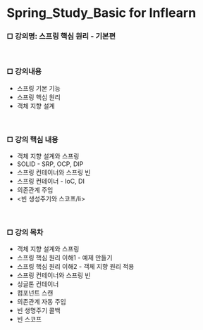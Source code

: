 # Spring_Study_Basic for Inflearn

<div>
  <h3>□ 강의명: 스프링 핵심 원리 - 기본편</h3>
  <br>
  <h3>□ 강의내용</h3>
  <ul>
    <li>스프링 기본 기능</li>
    <li>스프링 핵심 원리</li>
    <li>객체 지향 설계</li>
  </ul>
  <br>
  <h3>□ 강의 핵심 내용</h3>
  <ul>
    <li>객체 지향 설계와 스프링</li>
    <li>SOLID - SRP, OCP, DIP</li>
    <li>스프링 컨테이너와 스프링 빈</li>
    <li>스프링 컨테이너 - IoC, DI</li>
    <li>의존관계 주입</li>
    <li><빈 생성주기와 스코프/li>
  </ul>
  <br>
  <h3>□ 강의 목차</h3>
  <ul>
    <li>객체 지향 설계와 스프링</li>
    <li>스프링 핵심 원리 이해1 - 예제 만들기</li>
    <li>스프링 핵심 원리 이해2 - 객체 지향 원리 적용</li>
    <li>스프링 컨테이너와 스프링 빈</li>
    <li>싱글톤 컨테이너</li>
    <li>컴포넌트 스캔</li>
    <li>의존관계 자동 주입</li>
    <li>빈 생명주기 콜백</li>
    <li>빈 스코프</li>
  </ul>

</div>
